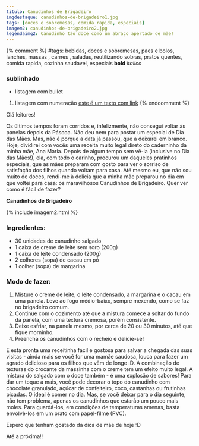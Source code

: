 ```yaml
---
titulo: Canudinhos de Brigadeiro
imgdestaque: canudinhos-de-brigadeiro1.jpg
tags: [doces e sobremesas, comida rapida, especiais]
imagem2: canudinhos-de-brigadeiro2.jpg
legendaimg2: Canudinho tão doce como um abraço apertado de mãe!
---
```

{% comment %}
#tags: bebidas, doces e sobremesas, paes e bolos, lanches, massas , carnes , saladas, reutilizando sobras, pratos quentes, comida rapida, cozinha saudavel, especiais
**bold**
*italico*
### sublinhado
* listagem com bullet
1. listagem com numeração
[este é um texto com link](https://www.enderecodolink.com)
{% endcomment %}

Olá leitores!

Os últimos tempos foram corridos e, infelizmente, não consegui voltar às panelas depois da Páscoa. Não deu nem para postar um especial de Dia das Mães. Mas, não é porque a data já passou, que a deixarei em branco. Hoje, dividirei com vocês uma receita muito legal direto do caderninho da minha mãe, Ana Maria. Depois de algum tempo sem vê-la (inclusive no Dia das Mães!), ela, com todo o carinho, procurou um daqueles pratinhos especiais, que as mães preparam com gosto para ver o sorriso de satisfação dos filhos quando voltam para casa. Até mesmo eu, que não sou muito de doces, rendi-me à delícia que a minha mãe preparou no dia em que voltei para casa: os maravilhosos Canudinhos de Brigadeiro. Quer ver como é fácil de fazer? 

**Canudinhos de Brigadeiro**

{% include imagem2.html %}

### Ingredientes:

* 30 unidades de canudinho salgado 
* 1 caixa de creme de leite sem soro (200g)
* 1 caixa de leite condensado (200g)
* 2 colheres (sopa) de cacau em pó
* 1 colher (sopa) de margarina

### Modo de fazer:

1. Misture o creme de leite, o leite condensado, a margarina e o cacau em uma panela. Leve ao fogo médio-baixo, sempre mexendo, como se faz no brigadeiro comum.
2. Continue com o cozimento até que a mistura comece a soltar do fundo da panela, com uma textura cremosa, porém consistente.
3. Deixe esfriar, na panela mesmo, por cerca de 20 ou 30 minutos, até que fique morninho.
4. Preencha os canudinhos com o recheio e delicie-se!

E está pronta uma receitinha fácil e gostosa para salvar a chegada das suas visitas - ainda mais se você for uma mamãe saudosa, louca para fazer um agrado delicioso para os filhos que vêm de longe :D. A combinação de texturas do crocante da massinha com o creme tem um efeito muito legal. A mistura do salgado com o doce também - é uma explosão de sabores! Para dar um toque a mais, você pode decorar o topo do canudinho com chocolate granulado, açúcar de confeiteiro, coco, castanhas ou frutinhas picadas. O ideal é comer no dia. Mas, se você deixar para o dia seguinte, não tem problema, apenas os canudinhos que estarão um pouco mais moles. Para guardá-los, em condições de temperaturas amenas, basta envolvê-los em um prato com papel-filme (PVC). 

Espero que tenham gostado da dica de mãe de hoje :D

Até a próxima!!
